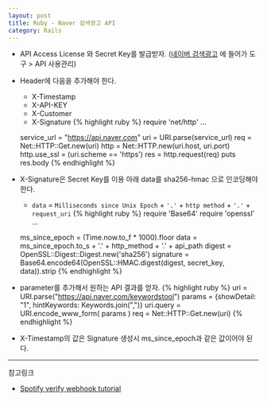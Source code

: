 ```yaml
---
layout: post
title: Ruby - Naver 검색광고 API
category: Rails
---
```


- API Access License 와 Secret Key를 발급받자. ([네이버 검색광고](https://manage.searchad.naver.com/) 에 들어가 도구 > API 사용관리)
- Header에 다음을 추가해야 한다.
  - X-Timestamp
  - X-API-KEY
  - X-Customer
  - X-Signature
  {% highlight ruby %}
  require 'net/http'
  ...

  service_url = "https://api.naver.com"
  uri = URI.parse(service_url)
  req = Net::HTTP::Get.new(uri)
  http = Net::HTTP.new(uri.host, uri.port)
  http.use_ssl = (uri.scheme == 'https')
  res = http.request(req)
  puts res.body
  {% endhighlight %}

- X-Signature은 Secret Key를 이용 아래 data를 sha256-hmac 으로 인코딩해야 한다.
  - `data` = `Milliseconds since Unix Epoch` + `'.'` + `http method` + `'.'` + `request_uri`
  {% highlight ruby %}
  require 'Base64'
  require 'openssl'
  ...

  ms_since_epoch = (Time.now.to_f * 1000).floor
  data = ms_since_epoch.to_s + '.' + http_method + '.' + api_path 
  digest = OpenSSL::Digest::Digest.new('sha256')
  signature = Base64.encode64(OpenSSL::HMAC.digest(digest, secret_key, data)).strip
  {% endhighlight %}

- parameter를 추가해서 원하는 API 결과를 얻자.
  {% highlight ruby %}
  uri = URI.parse("https://api.naver.com/keywordstool")
  params = {showDetail: "1", hintKeywords: Keywords.join(",")}
  uri.query = URI.encode_www_form( params )
  req = Net::HTTP::Get.new(uri)
  {% endhighlight %}

- X-Timestamp의 값은 Signature 생성시 ms_since_epoch과 같은 값이어야 된다.

----
참고링크

- [Spotify verify webhook tutorial](https://help.shopify.com/api/tutorials/webhooks#verify-webhook)